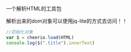 一个解析HTML的工具包

解析出来的dom对象可以使用jq-lite的方式去访问！！

``` js
//初始化对象
var $ = cheerio.load(HTML)
console.log($(".title").innerText)
```